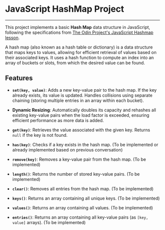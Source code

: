 # JavaScript HashMap Project

---

This project implements a basic **Hash Map** data structure in JavaScript, following the specifications from [The Odin Project's JavaScript Hashmap lesson](https://www.theodinproject.com/lessons/javascript-hashmap).

A hash map (also known as a hash table or dictionary) is a data structure that maps keys to values, allowing for efficient retrieval of values based on their associated keys. It uses a hash function to compute an index into an array of buckets or slots, from which the desired value can be found.

## Features

* **`set(key, value)`**: Adds a new key-value pair to the hash map. If the key already exists, its value is updated. Handles collisions using separate chaining (storing multiple entries in an array within each bucket).

* **Dynamic Resizing**: Automatically doubles its capacity and rehashes all existing key-value pairs when the load factor is exceeded, ensuring efficient performance as more data is added.

* **`get(key)`**: Retrieves the value associated with the given key. Returns `null` if the key is not found.

* **`has(key)`**: Checks if a key exists in the hash map. (To be implemented or already implemented based on previous conversation)

* **`remove(key)`**: Removes a key-value pair from the hash map. (To be implemented)

* **`length()`**: Returns the number of stored key-value pairs. (To be implemented)

* **`clear()`**: Removes all entries from the hash map. (To be implemented)

* **`keys()`**: Returns an array containing all unique keys. (To be implemented)

* **`values()`**: Returns an array containing all values. (To be implemented)

* **`entries()`**: Returns an array containing all key-value pairs (as `[key, value]` arrays). (To be implemented)
